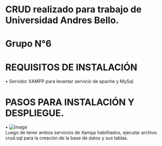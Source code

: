 # CRUD realizado para trabajo de Universidad Andres Bello.
# Grupo N°6 <br>
# REQUISITOS DE INSTALACIÓN
• Servidor XAMPP para levantar servicio de apache y MySql. <br>

# PASOS PARA INSTALACIÓN Y DESPLIEGUE.
• ![image](https://github.com/camilone/restaurante_crud/assets/106820074/dd164701-56b2-4c43-801c-8e2d905df0a3) <br>
Luego de tener ambos servicios de Xampp habilitados, ejecutar archivo crud.sql para la creación de la base de datos y sus tablas.
